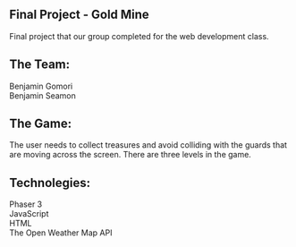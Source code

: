 ## Final Project - Gold Mine

Final project that our group completed for the web development class.  </br>

## The Team:
Benjamin Gomori</br>
Benjamin Seamon<br>

## The Game:
The user needs to collect treasures and avoid colliding with the guards that </br>are moving across the screen. There are three levels in the game. </br>

## Technolegies:
Phaser 3</br>
JavaScript</br>
HTML</br>
The Open Weather Map API 
